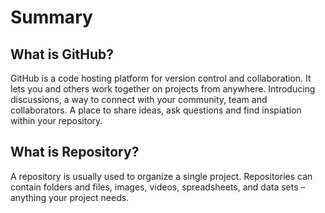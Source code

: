 # Summary
## What is GitHub?

GitHub is a code hosting platform for version control and collaboration. It lets you and others work together on projects from anywhere. Introducing discussions, a way to connect with your community, team and collaborators. A place to share ideas, ask questions and find inspiation within your repository.

## What is Repository?

A repository is usually used to organize a single project. Repositories can contain folders and files, images, videos, spreadsheets, and data sets – anything your project needs.
